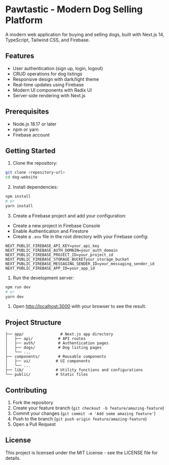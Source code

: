 # Pawtastic - Modern Dog Selling Platform

A modern web application for buying and selling dogs, built with Next.js 14, TypeScript, Tailwind CSS, and Firebase.

## Features

- User authentication (sign up, login, logout)
- CRUD operations for dog listings
- Responsive design with dark/light theme
- Real-time updates using Firebase
- Modern UI components with Radix UI
- Server-side rendering with Next.js

## Prerequisites

- Node.js 18.17 or later
- npm or yarn
- Firebase account

## Getting Started

1. Clone the repository:
```bash
git clone <repository-url>
cd dog-website
```

2. Install dependencies:
```bash
npm install
# or
yarn install
```

3. Create a Firebase project and add your configuration:
- Create a new project in Firebase Console
- Enable Authentication and Firestore
- Create a `.env` file in the root directory with your Firebase config:

```env
NEXT_PUBLIC_FIREBASE_API_KEY=your_api_key
NEXT_PUBLIC_FIREBASE_AUTH_DOMAIN=your_auth_domain
NEXT_PUBLIC_FIREBASE_PROJECT_ID=your_project_id
NEXT_PUBLIC_FIREBASE_STORAGE_BUCKETyour_storage_bucket
NEXT_PUBLIC_FIREBASE_MESSAGING_SENDER_ID=your_messaging_sender_id
NEXT_PUBLIC_FIREBASE_APP_ID=your_app_id
```

1. Run the development server:
```bash
npm run dev
# or
yarn dev
```

1. Open [http://localhost:3000](http://localhost:3000) with your browser to see the result.

## Project Structure

```
├── app/                # Next.js app directory
│   ├── api/           # API routes
│   ├── auth/          # Authentication pages
│   ├── dogs/          # Dog listing pages
│   └── ...
├── components/        # Reusable components
│   ├── ui/           # UI components
│   └── ...
├── lib/              # Utility functions and configurations
└── public/           # Static files
```

## Contributing

1. Fork the repository
2. Create your feature branch (`git checkout -b feature/amazing-feature`)
3. Commit your changes (`git commit -m 'Add some amazing feature'`)
4. Push to the branch (`git push origin feature/amazing-feature`)
5. Open a Pull Request

## License

This project is licensed under the MIT License - see the LICENSE file for details. 